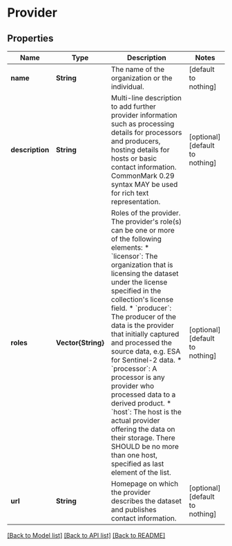 # Provider


## Properties
Name | Type | Description | Notes
------------ | ------------- | ------------- | -------------
**name** | **String** | The name of the organization or the individual. | [default to nothing]
**description** | **String** | Multi-line description to add further provider information such as processing details for processors and producers, hosting details for hosts or basic contact information.  CommonMark 0.29 syntax MAY be used for rich text representation. | [optional] [default to nothing]
**roles** | **Vector{String}** | Roles of the provider.  The provider&#39;s role(s) can be one or more of the following elements: * &#x60;licensor&#x60;: The organization that is licensing the dataset under the license specified in the collection&#39;s license field. * &#x60;producer&#x60;: The producer of the data is the provider that initially captured and processed the source data, e.g. ESA for Sentinel-2 data. * &#x60;processor&#x60;: A processor is any provider who processed data to a derived product. * &#x60;host&#x60;: The host is the actual provider offering the data on their storage. There SHOULD be no more than one host, specified as last element of the list. | [optional] [default to nothing]
**url** | **String** | Homepage on which the provider describes the dataset and publishes contact information. | [optional] [default to nothing]


[[Back to Model list]](../README.md#models) [[Back to API list]](../README.md#api-endpoints) [[Back to README]](../README.md)


